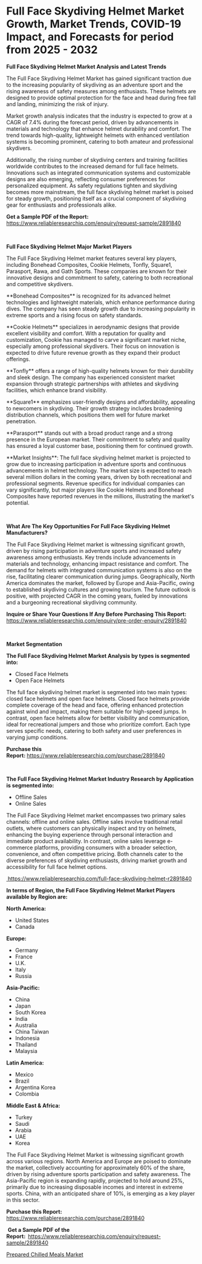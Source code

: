 <p><h1>Full Face Skydiving Helmet Market Growth, Market Trends, COVID-19 Impact, and Forecasts for period from 2025 - 2032</h1></p><p><strong>Full Face Skydiving Helmet Market Analysis and Latest Trends</strong></p>
<p><p>The Full Face Skydiving Helmet Market has gained significant traction due to the increasing popularity of skydiving as an adventure sport and the rising awareness of safety measures among enthusiasts. These helmets are designed to provide optimal protection for the face and head during free fall and landing, minimizing the risk of injury. </p><p>Market growth analysis indicates that the industry is expected to grow at a CAGR of 7.4% during the forecast period, driven by advancements in materials and technology that enhance helmet durability and comfort. The trend towards high-quality, lightweight helmets with enhanced ventilation systems is becoming prominent, catering to both amateur and professional skydivers. </p><p>Additionally, the rising number of skydiving centers and training facilities worldwide contributes to the increased demand for full face helmets. Innovations such as integrated communication systems and customizable designs are also emerging, reflecting consumer preferences for personalized equipment. As safety regulations tighten and skydiving becomes more mainstream, the full face skydiving helmet market is poised for steady growth, positioning itself as a crucial component of skydiving gear for enthusiasts and professionals alike.</p></p>
<p><strong>Get a Sample PDF of the Report:&nbsp;</strong> <a href="https://www.reliableresearchiq.com/enquiry/request-sample/2891840?utm_campaign=2783&utm_medium=2&utm_source=Github&utm_content=ia&utm_term=14032025&utm_id=full-face-skydiving-helmet">https://www.reliableresearchiq.com/enquiry/request-sample/2891840</a></p>
<p>&nbsp;</p>
<p><strong>Full Face Skydiving Helmet Major Market Players</strong></p>
<p><p>The Full Face Skydiving Helmet market features several key players, including Bonehead Composites, Cookie Helmets, Tonfly, Square1, Parasport, Rawa, and Gath Sports. These companies are known for their innovative designs and commitment to safety, catering to both recreational and competitive skydivers.</p><p>**Bonehead Composites** is recognized for its advanced helmet technologies and lightweight materials, which enhance performance during dives. The company has seen steady growth due to increasing popularity in extreme sports and a rising focus on safety standards.</p><p>**Cookie Helmets** specializes in aerodynamic designs that provide excellent visibility and comfort. With a reputation for quality and customization, Cookie has managed to carve a significant market niche, especially among professional skydivers. Their focus on innovation is expected to drive future revenue growth as they expand their product offerings.</p><p>**Tonfly** offers a range of high-quality helmets known for their durability and sleek design. The company has experienced consistent market expansion through strategic partnerships with athletes and skydiving facilities, which enhance brand visibility.</p><p>**Square1** emphasizes user-friendly designs and affordability, appealing to newcomers in skydiving. Their growth strategy includes broadening distribution channels, which positions them well for future market penetration.</p><p>**Parasport** stands out with a broad product range and a strong presence in the European market. Their commitment to safety and quality has ensured a loyal customer base, positioning them for continued growth.</p><p>**Market Insights**: The full face skydiving helmet market is projected to grow due to increasing participation in adventure sports and continuous advancements in helmet technology. The market size is expected to reach several million dollars in the coming years, driven by both recreational and professional segments. Revenue specifics for individual companies can vary significantly, but major players like Cookie Helmets and Bonehead Composites have reported revenues in the millions, illustrating the market's potential.</p></p>
<p>&nbsp;</p>
<p><strong>What Are The Key Opportunities For Full Face Skydiving Helmet Manufacturers?</strong></p>
<p><p>The Full Face Skydiving Helmet market is witnessing significant growth, driven by rising participation in adventure sports and increased safety awareness among enthusiasts. Key trends include advancements in materials and technology, enhancing impact resistance and comfort. The demand for helmets with integrated communication systems is also on the rise, facilitating clearer communication during jumps. Geographically, North America dominates the market, followed by Europe and Asia-Pacific, owing to established skydiving cultures and growing tourism. The future outlook is positive, with projected CAGR in the coming years, fueled by innovations and a burgeoning recreational skydiving community.</p></p>
<p><strong>Inquire or Share Your Questions If Any Before Purchasing This Report:</strong> <a href="https://www.reliableresearchiq.com/enquiry/pre-order-enquiry/2891840?utm_campaign=2783&utm_medium=2&utm_source=Github&utm_content=ia&utm_term=14032025&utm_id=full-face-skydiving-helmet">https://www.reliableresearchiq.com/enquiry/pre-order-enquiry/2891840</a></p>
<p>&nbsp;</p>
<p><strong>Market Segmentation</strong></p>
<p><strong>The Full Face Skydiving Helmet Market Analysis by types is segmented into:</strong></p>
<p><ul><li>Closed Face Helmets</li><li>Open Face Helmets</li></ul></p>
<p><p>The full face skydiving helmet market is segmented into two main types: closed face helmets and open face helmets. Closed face helmets provide complete coverage of the head and face, offering enhanced protection against wind and impact, making them suitable for high-speed jumps. In contrast, open face helmets allow for better visibility and communication, ideal for recreational jumpers and those who prioritize comfort. Each type serves specific needs, catering to both safety and user preferences in varying jump conditions.</p></p>
<p><strong>Purchase this Report:&nbsp;</strong><a href="https://www.reliableresearchiq.com/purchase/2891840?utm_campaign=2783&utm_medium=2&utm_source=Github&utm_content=ia&utm_term=14032025&utm_id=full-face-skydiving-helmet">https://www.reliableresearchiq.com/purchase/2891840</a></p>
<p>&nbsp;</p>
<p><strong>The Full Face Skydiving Helmet Market Industry Research by Application is segmented into:</strong></p>
<p><ul><li>Offline Sales</li><li>Online Sales</li></ul></p>
<p><p>The Full Face Skydiving Helmet market encompasses two primary sales channels: offline and online sales. Offline sales involve traditional retail outlets, where customers can physically inspect and try on helmets, enhancing the buying experience through personal interaction and immediate product availability. In contrast, online sales leverage e-commerce platforms, providing consumers with a broader selection, convenience, and often competitive pricing. Both channels cater to the diverse preferences of skydiving enthusiasts, driving market growth and accessibility for full face helmet options.</p></p>
<p><a href="https://www.reliableresearchiq.com/full-face-skydiving-helmet-r2891840?utm_campaign=2783&utm_medium=2&utm_source=Github&utm_content=ia&utm_term=14032025&utm_id=full-face-skydiving-helmet">&nbsp;https://www.reliableresearchiq.com/full-face-skydiving-helmet-r2891840</a></p>
<p><strong>In terms of Region, the Full Face Skydiving Helmet Market Players available by Region are:</strong></p>
<p>
    <p> <strong> North America: </strong>
        <ul>
            <li>United States</li>
            <li>Canada</li>
        </ul>
        </p> 
    <p> <strong> Europe: </strong>
        <ul>
            <li>Germany</li>
            <li>France</li>
            <li>U.K.</li>
            <li>Italy</li>
            <li>Russia</li>
        </ul>
        </p> 
    <p> <strong> Asia-Pacific: </strong>
        <ul>
            <li>China</li>
            <li>Japan</li>
            <li>South Korea</li>
            <li>India</li>
            <li>Australia</li>
            <li>China Taiwan</li>
            <li>Indonesia</li>
            <li>Thailand</li>
            <li>Malaysia</li>
        </ul>
        </p> 
    <p> <strong> Latin America: </strong>
        <ul>
            <li>Mexico</li>
            <li>Brazil</li>
            <li>Argentina Korea</li>
            <li>Colombia</li>
        </ul>
        </p> 
    <p> <strong> Middle East & Africa: </strong>
        <ul>
            <li>Turkey</li>
            <li>Saudi</li>
            <li>Arabia</li>
            <li>UAE</li>
            <li>Korea</li>
        </ul>
    </p>
    </p>
<p><p>The Full Face Skydiving Helmet Market is witnessing significant growth across various regions. North America and Europe are poised to dominate the market, collectively accounting for approximately 60% of the share, driven by rising adventure sports participation and safety awareness. The Asia-Pacific region is expanding rapidly, projected to hold around 25%, primarily due to increasing disposable incomes and interest in extreme sports. China, with an anticipated share of 10%, is emerging as a key player in this sector.</p></p>
<p><strong>Purchase this Report: </strong><a href="https://www.reliableresearchiq.com/purchase/2891840?utm_campaign=2783&utm_medium=2&utm_source=Github&utm_content=ia&utm_term=14032025&utm_id=full-face-skydiving-helmet">https://www.reliableresearchiq.com/purchase/2891840</a></p>
<p>&nbsp;<strong>Get a Sample PDF of the Report:&nbsp;&nbsp;</strong><a href="https://www.reliableresearchiq.com/enquiry/request-sample/2891840?utm_campaign=2783&utm_medium=2&utm_source=Github&utm_content=ia&utm_term=14032025&utm_id=full-face-skydiving-helmet">https://www.reliableresearchiq.com/enquiry/request-sample/2891840</a></p>
<p><strong></strong></p>
<p><p><a href="https://github.com/ngozudapshi/Market-Research-Report-List-1/blob/main/prepared-chilled-meals-market.md?utm_campaign=2783&utm_medium=2&utm_source=Github&utm_content=ia&utm_term=14032025&utm_id=full-face-skydiving-helmet">Prepared Chilled Meals Market</a></p></p>